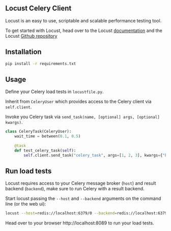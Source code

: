 ## Locust Celery Client

Locust is an easy to use, scriptable and scalable performance testing tool.

To get started with Locust, head over to the Locust [documentation](http://docs.locust.io/en/stable/installation.html) and the Locust [Github repository](https://github.com/locustio/locust)

## Installation

```bash
pip install -r requirements.txt
```

## Usage

Define your Celery load tests in `locustfile.py`.

Inherit from `CeleryUser` which provides access to the Celery client via `self.client`.

Invoke you Celery task via `send_task(name, [optional] args, [optional] kwargs)`.

```python
class CeleryTask(CeleryUser):
    wait_time = between(0.1, 0.5)
    
    @task
    def test_celery_task(self):
        self.client.send_task("celery_task", args=[1, 2, 3], kwargs={"key1": "value1"})
```


## Run load tests

Locust requires access to your Celery message broker (`host`) and result backend (`backend`), make sure to run Celery with a result backend.

Start locust passing the `--host` and `--backend` arguments on the command line (or the web ui):

```bash
locust --host=redis://localhost:6379/0 --backend=redis://localhost:6379/1
```

Head over to your browser http://localhost:8089 to run your load tests.